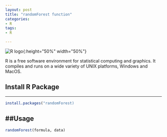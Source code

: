 ```yaml
---
layout: post
title: "randomForest function"
categories:
- R
tags:
- R

---
```


![R logo](https://www.r-project.org/logo/Rlogo.png){:height="50%" width="50%"}

R is a free software environment for statistical computing and graphics. It compiles and runs on a wide variety of UNIX platforms, Windows and MacOS.

## Install R Package
---


```R
install.packages("randomForest)
```
##Usage
---
```R
randomForest(formula, data)
```
